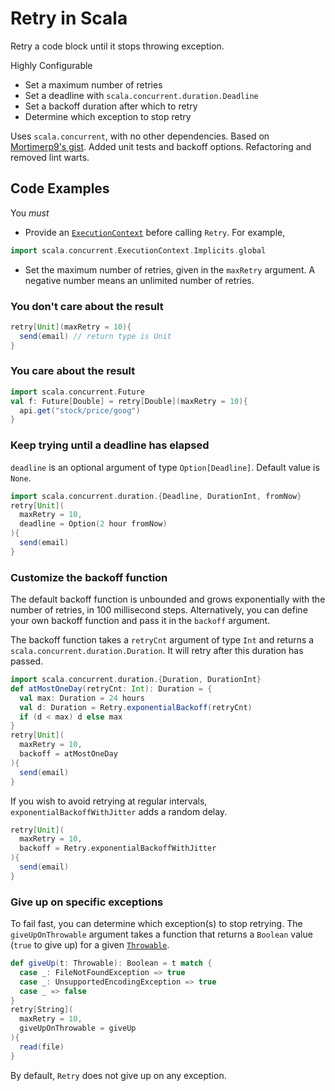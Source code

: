 # Retry in Scala
Retry a code block until it stops throwing exception.

Highly Configurable
- Set a maximum number of retries
- Set a deadline with `scala.concurrent.duration.Deadline`
- Set a backoff duration after which to retry
- Determine which exception to stop retry

Uses `scala.concurrent`, with no other dependencies. Based on [Mortimerp9's gist](https://gist.github.com/Mortimerp9/5430595). Added unit tests and backoff options. Refactoring and removed lint warts.
## Code Examples
You *must*
- Provide an [`ExecutionContext`](https://docs.scala-lang.org/overviews/core/futures.html#execution-context) before calling `Retry`. For example,
```scala
import scala.concurrent.ExecutionContext.Implicits.global
``` 
- Set the maximum number of retries, given in the `maxRetry` argument. A negative number means an unlimited number of retries.
### You don't care about the result
```scala
retry[Unit](maxRetry = 10){
  send(email) // return type is Unit
}
```
### You care about the result
```scala
import scala.concurrent.Future
val f: Future[Double] = retry[Double](maxRetry = 10){
  api.get("stock/price/goog")
}
```
### Keep trying until a deadline has elapsed
`deadline` is an optional argument of type `Option[Deadline]`. Default value is `None`.
```scala
import scala.concurrent.duration.{Deadline, DurationInt, fromNow}
retry[Unit](
  maxRetry = 10,
  deadline = Option(2 hour fromNow)
){
  send(email)
}
```
### Customize the backoff function
The default backoff function is unbounded and grows exponentially with the number of retries, in 100 millisecond steps. Alternatively, you can define your own backoff function and pass it in the `backoff` argument.

The backoff function takes a `retryCnt` argument of type `Int` and returns a `scala.concurrent.duration.Duration`. It will retry after this duration has passed. 
```scala
import scala.concurrent.duration.{Duration, DurationInt}
def atMostOneDay(retryCnt: Int): Duration = {
  val max: Duration = 24 hours
  val d: Duration = Retry.exponentialBackoff(retryCnt)
  if (d < max) d else max
}
retry[Unit](
  maxRetry = 10,
  backoff = atMostOneDay
){
  send(email)
}
```
If you wish to avoid retrying at regular intervals, `exponentialBackoffWithJitter` adds a random delay.
```scala
retry[Unit](
  maxRetry = 10,
  backoff = Retry.exponentialBackoffWithJitter
){
  send(email)
}
```
### Give up on specific exceptions
To fail fast, you can determine which exception(s) to stop retrying. The `giveUpOnThrowable` argument takes a function that returns a `Boolean` value (`true` to give up) for a given [`Throwable`](https://docs.oracle.com/javase/7/docs/api/java/lang/Throwable.html). 
```scala
def giveUp(t: Throwable): Boolean = t match {
  case _: FileNotFoundException => true
  case _: UnsupportedEncodingException => true
  case _ => false
}
retry[String](
  maxRetry = 10,
  giveUpOnThrowable = giveUp
){
  read(file)
}
```
By default, `Retry` does not give up on any exception.
